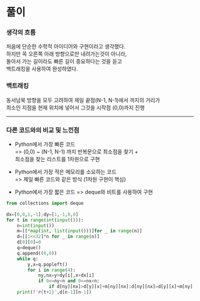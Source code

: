 # 풀이

### 생각의 흐름
처음에 단순한 수학적 아이디어와 구현이라고 생각했다.<br>
하지만 꼭 오른쪽 아래 방향으로만 내려가는것이 아니라,<br>
돌아서 가는 길이라도 빠른 길이 중요하다는 것을 듣고<br>
백트래킹을 사용하여 완성하였다.

### 백트래킹
동서남북 방향을 모두 고려하여 제일 끝점(N-1, N-1)에서 까지의 거리가<br>
최소인 지점을 현재 위치에 넣어서 그것을 시작점 (0,0)까지 진행

---

### 다른 코드와의 비교 및 느낀점
- Python에서 가장 빠른 코드<br>
=> (0,0) ~ (N-1, N-1) 까지 반복문으로 최소점을 찾기 +<br>
최소점을 찾는 리스트를 1차원으로 구현

- Python에서 가장 적은 메모리를 소요하는 코드<br>
=> 제일 빠른 코드와 같은 방식 (1차원 구현이 핵심)

- Python에서 가장 짧은 코드
=> deque와 비트를 사용하여 구현
```python
from collections import deque
 
dx=[0,0,1,-1];dy=[1,-1,0,0] 
for t in range(int(input())):
    n=int(input())
    m=[[*map(int, list(input()))]for _ in range(n)]
    d=[[1<<32]*n for _ in range(n)]
    d[0][0]=0
    q=deque()
    q.append((0,0))
    while q:
        y,x=q.popleft()
        for i in range(4):
            ny,nx=y+dy[i],x+dx[i]
            if 0<=ny<n and 0<=nx<n:
                if d[ny][nx]>d[y][x]+m[ny][nx]:d[ny][nx]=d[y][x]+m[ny][nx];q.append((ny,nx))
    print(f'#{t+1}',d[n-1][n-1])
```